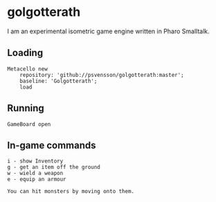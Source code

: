# golgotterath

I am an experimental isometric game engine written in Pharo Smalltalk.

## Loading
```
Metacello new
    repository: 'github://psvensson/golgotterath:master';
    baseline: 'Golgotterath';
    load
```

## Running 
```
GameBoard open 
```

## In-game commands

    i - show Inventory
    g - get an item off the ground
    w - wield a weapon
    e - equip an armour
    
    You can hit monsters by moving onto them.
